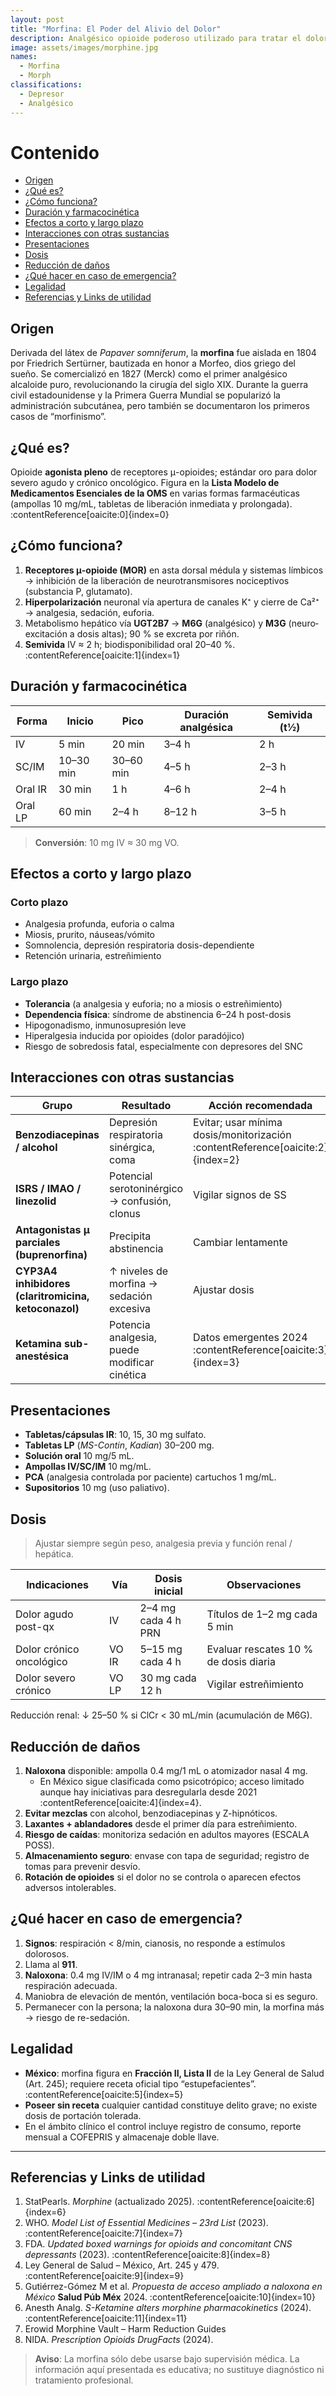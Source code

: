 ```yaml
---
layout: post
title: "Morfina: El Poder del Alivio del Dolor"
description: Analgésico opioide poderoso utilizado para tratar el dolor severo.
image: assets/images/morphine.jpg
names:
  - Morfina
  - Morph
classifications:
  - Depresor
  - Analgésico
---
```


# Contenido

- [Origen](#origen)
- [¿Qué es?](#qué-es)
- [¿Cómo funciona?](#cómo-funciona)
- [Duración y farmacocinética](#duración-y-farmacocinética)
- [Efectos a corto y largo plazo](#efectos-a-corto-y-largo-plazo)
- [Interacciones con otras sustancias](#interacciones-con-otras-sustancias)
- [Presentaciones](#presentaciones)
- [Dosis](#dosis)
- [Reducción de daños](#reducción-de-daños)
- [¿Qué hacer en caso de emergencia?](#qué-hacer-en-caso-de-emergencia)
- [Legalidad](#legalidad)
- [Referencias y Links de utilidad](#referencias-y-links-de-utilidad)

## Origen  

Derivada del látex de *Papaver somniferum*, la **morfina** fue aislada en 1804 por Friedrich Sertürner, bautizada en honor a Morfeo, dios griego del sueño. Se comercializó en 1827 (Merck) como el primer analgésico alcaloide puro, revolucionando la cirugía del siglo XIX. Durante la guerra civil estadounidense y la Primera Guerra Mundial se popularizó la administración subcutánea, pero también se documentaron los primeros casos de “morfinismo”.

## ¿Qué es?  

Opioide **agonista pleno** de receptores μ-opioides; estándar oro para dolor severo agudo y crónico oncológico. Figura en la **Lista Modelo de Medicamentos Esenciales de la OMS** en varias formas farmacéuticas (ampollas 10 mg/mL, tabletas de liberación inmediata y prolongada). :contentReference[oaicite:0]{index=0}

## ¿Cómo funciona?  

1. **Receptores μ-opioide (MOR)** en asta dorsal médula y sistemas límbicos → inhibición de la liberación de neurotransmisores nociceptivos (substancia P, glutamato).  
2. **Hiperpolarización** neuronal vía apertura de canales K⁺ y cierre de Ca²⁺ → analgesia, sedación, euforia.  
3. Metabolismo hepático vía **UGT2B7** → **M6G** (analgésico) y **M3G** (neuro‐excitación a dosis altas); 90 % se excreta por riñón.  
4. **Semivida** IV ≈ 2 h; biodisponibilidad oral 20–40 %. :contentReference[oaicite:1]{index=1}

## Duración y farmacocinética  

| Forma | Inicio | Pico | Duración analgésica | Semivida (t½) |
|-------|--------|------|---------------------|---------------|
| IV    | 5 min  | 20 min | 3–4 h | 2 h |
| SC/IM | 10–30 min | 30–60 min | 4–5 h | 2–3 h |
| Oral IR | 30 min | 1 h | 4–6 h | 2–4 h |
| Oral LP | 60 min | 2–4 h | 8–12 h | 3–5 h |

> **Conversión**: 10 mg IV ≈ 30 mg VO.

## Efectos a corto y largo plazo  

### Corto plazo  

- Analgesia profunda, euforia o calma  
- Miosis, prurito, náuseas/vómito  
- Somnolencia, depresión respiratoria dosis-dependiente  
- Retención urinaria, estreñimiento

### Largo plazo  

- **Tolerancia** (a analgesia y euforia; no a miosis o estreñimiento)  
- **Dependencia física**: síndrome de abstinencia 6–24 h post-dosis  
- Hipogonadismo, inmunosupresión leve  
- Hiperalgesia inducida por opioides (dolor paradójico)  
- Riesgo de sobredosis fatal, especialmente con depresores del SNC

## Interacciones con otras sustancias  

| Grupo | Resultado | Acción recomendada |
|-------|-----------|--------------------|
| **Benzodiacepinas / alcohol** | Depresión respiratoria sinérgica, coma | Evitar; usar mínima dosis/monitorización :contentReference[oaicite:2]{index=2} |
| **ISRS / IMAO / linezolid** | Potencial serotoninérgico → confusión, clonus | Vigilar signos de SS |
| **Antagonistas µ parciales (buprenorfina)** | Precipita abstinencia | Cambiar lentamente |
| **CYP3A4 inhibidores (claritromicina, ketoconazol)** | ↑ niveles de morfina → sedación excesiva | Ajustar dosis |
| **Ketamina sub-anestésica** | Potencia analgesia, puede modificar cinética | Datos emergentes 2024 :contentReference[oaicite:3]{index=3} |

## Presentaciones  

- **Tabletas/cápsulas IR**: 10, 15, 30 mg sulfato.  
- **Tabletas LP** (*MS-Contin*, *Kadian*) 30–200 mg.  
- **Solución oral** 10 mg/5 mL.  
- **Ampollas IV/SC/IM** 10 mg/mL.  
- **PCA** (analgesia controlada por paciente) cartuchos 1 mg/mL.  
- **Supositorios** 10 mg (uso paliativo).  

## Dosis  

> Ajustar siempre según peso, analgesia previa y función renal / hepática.

| Indicaciones | Vía | Dosis inicial | Observaciones |
|--------------|-----|---------------|---------------|
| Dolor agudo post-qx | IV | 2–4 mg cada 4 h PRN | Títulos de 1–2 mg cada 5 min |
| Dolor crónico oncológico | VO IR | 5–15 mg cada 4 h | Evaluar rescates 10 % de dosis diaria |
| Dolor severo crónico | VO LP | 30 mg cada 12 h | Vigilar estreñimiento |

Reducción renal: ↓ 25–50 % si ClCr < 30 mL/min (acumulación de M6G).

## Reducción de daños  

1. **Naloxona** disponible: ampolla 0.4 mg/1 mL o atomizador nasal 4 mg.  
   - En México sigue clasificada como psicotrópico; acceso limitado aunque hay iniciativas para desregularla desde 2021 :contentReference[oaicite:4]{index=4}.  
2. **Evitar mezclas** con alcohol, benzodiacepinas y Z-hipnóticos.  
3. **Laxantes + ablandadores** desde el primer día para estreñimiento.  
4. **Riesgo de caídas**: monitoriza sedación en adultos mayores (ESCALA POSS).  
5. **Almacenamiento seguro**: envase con tapa de seguridad; registro de tomas para prevenir desvío.  
6. **Rotación de opioides** si el dolor no se controla o aparecen efectos adversos intolerables.  

## ¿Qué hacer en caso de emergencia?  

1. **Signos**: respiración < 8/min, cianosis, no responde a estímulos dolorosos.  
2. Llama al **911**.  
3. **Naloxona**: 0.4 mg IV/IM o 4 mg intranasal; repetir cada 2–3 min hasta respiración adecuada.  
4. Maniobra de elevación de mentón, ventilación boca-boca si es seguro.  
5. Permanecer con la persona; la naloxona dura 30–90 min, la morfina más → riesgo de re-sedación.

## Legalidad  

- **México**: morfina figura en **Fracción II, Lista II** de la Ley General de Salud (Art. 245); requiere receta oficial tipo “estupefacientes”. :contentReference[oaicite:5]{index=5}  
- **Poseer sin receta** cualquier cantidad constituye delito grave; no existe dosis de portación tolerada.  
- En el ámbito clínico el control incluye registro de consumo, reporte mensual a COFEPRIS y almacenaje doble llave.

---

## Referencias y Links de utilidad  

1. StatPearls. *Morphine* (actualizado 2025). :contentReference[oaicite:6]{index=6}  
2. WHO. *Model List of Essential Medicines – 23rd List* (2023). :contentReference[oaicite:7]{index=7}  
3. FDA. *Updated boxed warnings for opioids and concomitant CNS depressants* (2023). :contentReference[oaicite:8]{index=8}  
4. Ley General de Salud – México, Art. 245 y 479. :contentReference[oaicite:9]{index=9}  
5. Gutiérrez-Gómez M et al. *Propuesta de acceso ampliado a naloxona en México* **Salud Púb Méx** 2024. :contentReference[oaicite:10]{index=10}  
6. Anesth Analg. *S-Ketamine alters morphine pharmacokinetics* (2024). :contentReference[oaicite:11]{index=11}  
7. Erowid Morphine Vault – Harm Reduction Guides  
8. NIDA. *Prescription Opioids DrugFacts* (2024).  

> **Aviso**: La morfina sólo debe usarse bajo supervisión médica. La información aquí presentada es educativa; no sustituye diagnóstico ni tratamiento profesional.
